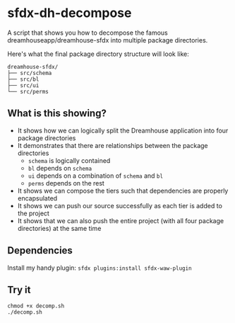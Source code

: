 # sfdx-dh-decompose

A script that shows you how to decompose the famous dreamhouseapp/dreamhouse-sfdx into multiple package directories.

Here's what the final package directory structure will look like:
```
dreamhouse-sfdx/
├── src/schema
├── src/bl
├── src/ui
└── src/perms
```

## What is this showing?

- It shows how we can logically split the Dreamhouse application into four package directories
- It demonstrates that there are relationships between the package directories
  - `schema` is logically contained
  - `bl` depends on `schema`
  - `ui` depends on a combination of `schema` and `bl`
  - `perms` depends on the rest
- It shows we can compose the tiers such that dependencies are properly encapsulated
- It shows we can push our source successfully as each tier is added to the project
- It shows that we can also push the entire project (with all four package directories) at the same time

## Dependencies

Install my handy plugin: `sfdx plugins:install sfdx-waw-plugin`

## Try it

```
chmod +x decomp.sh
./decomp.sh
```
